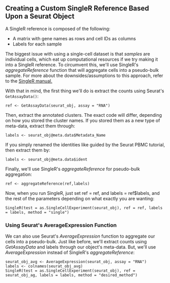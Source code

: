 ## Creating a Custom SingleR Reference Based Upon a Seurat Object

A SingleR reference is composed of the following: 
- A matrix with gene names as rows and cell IDs as columns
- Labels for each sample

The biggest issue with using a single-cell dataset is that *samples* are individual cells, which eat up computational resources if we 
try making it into a SingleR reference. To circumvent this, we'll use SingleR's *aggregateReference* 
function that will aggregate cells into a pseudo-bulk sample. For more about the downsides/assumptions to this approach, refer
to the [SingleR manual.](https://bioconductor.org/packages/devel/bioc/vignettes/SingleR/inst/doc/SingleR.html#6_reference_options)

With that in mind, the first thing we'll do is extract the counts using Seurat's `GetAssayData()`:

`ref <- GetAssayData(seurat_obj, assay = "RNA")` <br>

Then, extract the annotated clusters. The exact code will differ, depending on how you stored the cluster names. If you stored them as a new type of meta-data, extract them through: 

`labels <- seurat_obj@meta.data$Metadata_Name`

If you simply renamed the identities like guided by the Seurat PBMC tutorial, then extract them by:

`labels <- seurat_obj@meta.data$ident`

Finally, we'll use SingleR's *aggregateReference* for pseudo-bulk aggregation:

`ref <- aggregateReference(ref,labels)`

Now, when you run SingleR, just set ref = ref, and labels = ref$labels, and the rest of the parameters depending on what exactly you are wanting: 

`SingleR(test = as.SingleCellExperiment(seurat_obj), ref = ref, labels = labels, method = "single")`

### Using Seurat's AverageExpression Function
We can also use Seurat's *AverageExpression* function to aggregate our cells into a pseudo-bulk. Just like before, we'll extract counts using *GetAssayData* and labels through our object's meta-data. But, we'll use *AverageExpression* instead of SingleR's *aggregateReference*:

```
seurat_obj_avg <- AverageExpression(seurat_obj, assay = "RNA")
labels <- colnames(seurat_obj_avg)
SingleR(test = as.SingleCellExperiment(seurat_obj), ref = seurat_obj_ag, labels = labels, method = "desired_method")
```
